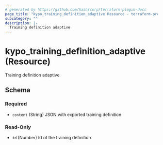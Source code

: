 ```yaml
---
# generated by https://github.com/hashicorp/terraform-plugin-docs
page_title: "kypo_training_definition_adaptive Resource - terraform-provider-kypo"
subcategory: ""
description: |-
  Training definition adaptive
---
```


# kypo_training_definition_adaptive (Resource)

Training definition adaptive



<!-- schema generated by tfplugindocs -->
## Schema

### Required

- `content` (String) JSON with exported training definition

### Read-Only

- `id` (Number) Id of the training definition
